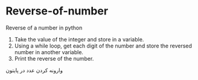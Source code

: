# Reverse-of-number
Reverse of a number in python
1. Take the value of the integer and store in a variable.
2. Using a while loop, get each digit of the number and store the reversed number in another variable.
3. Print the reverse of the number.

وارونه کردن عدد در پایتون
